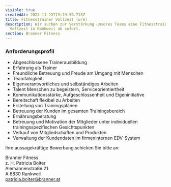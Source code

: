 ```yaml
---
visible: true
createdAt: 2022-11-23T19:19:56.718Z
title: Fitnesstrainer Vollzeit (w/m)
description: Wir suchen zur Verstärkung unseres Teams eine Fitnesstrainer/in für
  Vollzeit in Rankweil ab sofort.
section: Branner Fitness
---
```

### Anforderungsprofil

* Abgeschlossene Trainerausbildung 
* Erfahrung als Trainer 
* Freundliche Betreuung und Freude am Umgang mit Menschen 
* Teamfähigkeit 
* Eigenverantwortliches und selbständiges Arbeiten 
* Talent Menschen zu begeistern, Serviceorientiertheit 
* Kommunikationsstärke, Aufgeschlossenheit und Eigeninitiative 
* Bereitschaft flexibel zu Arbeiten 
* Erstellung von Trainingsplänen 
* Betreuung der Kunden im gesamten Trainingsbereich 
* Ernährungsberatung 
* Betreuung und Motivation der Mitglieder unter individuellen trainingsspezifischen Gesichtspunkten 
* Verkauf von Mitgliedschaften und Produkten 
* Verwaltung der Kundendaten im firmeninternen EDV-System



Ihre aussagekräftige Bewerbung schicken Sie bitte an:

Branner Fitness\
z. H. Patricia Bolter\
Alemannenstraße 21\
A 6830 Rankweil\
[patricia.bolter@branner.at](mailto:patricia.bolter@branner.at)